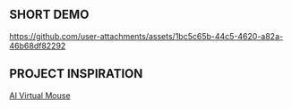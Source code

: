 ## SHORT DEMO
https://github.com/user-attachments/assets/1bc5c65b-44c5-4620-a82a-46b68df82292

## PROJECT INSPIRATION
[AI Virtual Mouse](https://youtu.be/8gPONnGIPgw?si=gqeemaW_awWdzA0L)
